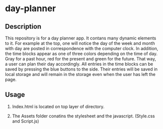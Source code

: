 # day-planner

## Description
This repository is for a day planner app. It contans many dynamic elements to it. For example at the top, one will notice the day of the week and month with day are posted in correspondence with the computer clock. In addition, the time blocks appear as one of three colors depending on the time of day. Gray for a past hour, red for the present and green for the future. That way, a user can plan their day accordingly. All entries in the time blocks can be saved by pressing the blue buttons to the side. Their entries will be saved in local storage and will remain in the storage even when the user has left the page.

## Usage

1. Index.html is located on top layer of directory.

2. The Assets folder conatins the stylesheet and the javascript. (Style.css and Script.js)
